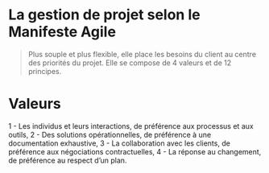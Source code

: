 # La gestion de projet selon le Manifeste Agile

> Plus souple et plus flexible, elle place les besoins du client au centre des priorités du projet. Elle se compose de 4 valeurs et de 12 principes.

# Valeurs
1 - Les individus et leurs interactions, de préférence aux processus et aux outils,
2 - Des solutions opérationnelles, de préférence à une documentation exhaustive,
3 - La collaboration avec les clients, de préférence aux négociations contractuelles,
4 - La réponse au changement, de préférence au respect d’un plan.

